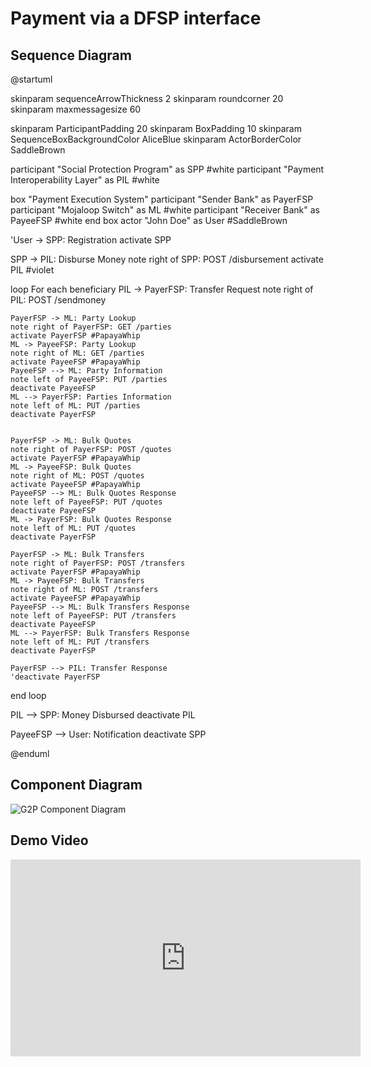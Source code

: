 # Payment via a DFSP interface

## Sequence Diagram

@startuml

skinparam sequenceArrowThickness 2
skinparam roundcorner 20
skinparam maxmessagesize 60

skinparam ParticipantPadding 20
skinparam BoxPadding 10
skinparam SequenceBoxBackgroundColor AliceBlue
skinparam ActorBorderColor    SaddleBrown

participant "Social Protection Program" as SPP #white
participant "Payment Interoperability Layer" as PIL #white

box "Payment Execution System"
participant "Sender Bank" as PayerFSP
participant "Mojaloop Switch" as ML #white
participant "Receiver Bank" as PayeeFSP #white
end box
actor "John Doe" as User #SaddleBrown

'User -> SPP: Registration
activate SPP

SPP -> PIL: Disburse Money
note right of SPP: POST /disbursement
activate PIL #violet

loop For each beneficiary
    PIL -> PayerFSP: Transfer Request
    note right of PIL: POST /sendmoney

    PayerFSP -> ML: Party Lookup
    note right of PayerFSP: GET /parties
    activate PayerFSP #PapayaWhip
    ML -> PayeeFSP: Party Lookup
    note right of ML: GET /parties
    activate PayeeFSP #PapayaWhip
    PayeeFSP --> ML: Party Information
    note left of PayeeFSP: PUT /parties
    deactivate PayeeFSP
    ML --> PayerFSP: Parties Information
    note left of ML: PUT /parties
    deactivate PayerFSP


    PayerFSP -> ML: Bulk Quotes
    note right of PayerFSP: POST /quotes
    activate PayerFSP #PapayaWhip
    ML -> PayeeFSP: Bulk Quotes
    note right of ML: POST /quotes
    activate PayeeFSP #PapayaWhip
    PayeeFSP --> ML: Bulk Quotes Response
    note left of PayeeFSP: PUT /quotes
    deactivate PayeeFSP
    ML -> PayerFSP: Bulk Quotes Response
    note left of ML: PUT /quotes
    deactivate PayerFSP

    PayerFSP -> ML: Bulk Transfers
    note right of PayerFSP: POST /transfers
    activate PayerFSP #PapayaWhip
    ML -> PayeeFSP: Bulk Transfers
    note right of ML: POST /transfers
    activate PayeeFSP #PapayaWhip
    PayeeFSP --> ML: Bulk Transfers Response
    note left of PayeeFSP: PUT /transfers
    deactivate PayeeFSP
    ML --> PayerFSP: Bulk Transfers Response
    note left of ML: PUT /transfers
    deactivate PayerFSP

    PayerFSP --> PIL: Transfer Response
    'deactivate PayerFSP
end loop

PIL --> SPP: Money Disbursed
deactivate PIL

PayeeFSP --> User: Notification
deactivate SPP

@enduml

## Component Diagram

![G2P Component Diagram](/payments-interoperability-layer/assets/mojaloop-g2p-poc.drawio.svg)

## Demo Video
<iframe width="560" height="315" src="https://www.youtube.com/embed/04xuvcd6-ak?start=1740" title="YouTube video player" frameborder="0" allow="accelerometer; autoplay; clipboard-write; encrypted-media; gyroscope; picture-in-picture" allowfullscreen></iframe>
